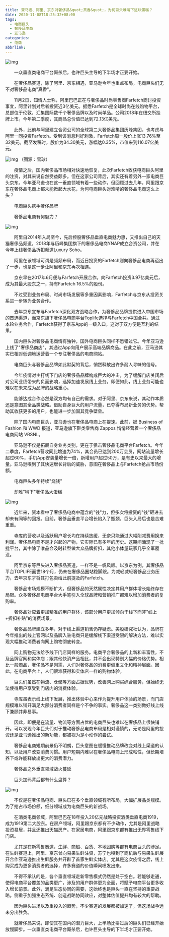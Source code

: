 ```yaml
---
title: 亚马逊、阿里、京东对奢侈品&quot;真香&quot;，为何巨头难啃下这块蛋糕？
date: 2020-11-08T18:25:32+08:00
tags:
  - 电商巨头
  - 奢侈品电商
  - 亚马逊
categories:
  - 电商
abbrlink:
---
```


![img](https://cdn.jsdelivr.net/gh/yakeing/Documentation@main/Hexo/images/4aa9-kcieywa3614536.jpg)

　　一众垂直类电商平台厮杀后，也许巨头主导的下半场才正要开始。

　　在奢侈品赛道，除了阿里、京东相遇，亚马逊今年也重点布局，电商巨头们无不对奢侈品电商"真香"。

　　11月2日，知情人士称，阿里巴巴正在与奢侈品时尚零售商Farfetch商讨投资事宜，阿里计划对后者投资近3亿美元。据悉Farfetch是全球时尚在线购物平台，总部位于伦敦，汇集国际数千个奢侈品牌以及时尚单品。公司2018年在纽交所挂牌上市。今年第二季度，其商品总价值已达到72.13亿美元。

　　此外，此前与阿里建立合资公司的全球第二大奢侈品集团历峰集团，也考虑与阿里一同投资Farfetch。受到该消息利好刺激，Farfetch周一股价上涨13.76%至32美元。截至发稿时，股价为34.30美元，涨幅达0.35%，市值来到116.07亿美元。

![img](https://cdn.jsdelivr.net/gh/yakeing/Documentation@main/Hexo/images/c5fb-kcieywa3614607.png)
（图源：雪球）

　　疫情之后，国内奢侈品市场相对快速地恢复，此次Farfetch收获电商巨头阿里的注资，对其来说自然受益颇多。但在这家公司背后，其实还有着另外一家电商巨头京东。今年亚马逊也在这一垂直领域有着一些动作，但回顾过去几年，阿里跟京东在奢侈品电商上都未能掀起大水花，为何电商巨头对难啃的奢侈品电商这么上头？

　　电商巨头携手奢侈品牌

　　奢侈品电商有何魅力？

![img](https://cdn.jsdelivr.net/gh/yakeing/Documentation@main/Hexo/images/4aa9-kcieywa3614536.jpg)

　　阿里自2014年入局至今，先后控股奢侈品垂直电商魅力惠，又推出自己的天猫奢侈品频道，2018年与历峰集团旗下的奢侈品电商YNAP成立合资公司，并在今年上线奢侈品折扣频道Luxury Soho。

　　阿里在该领域可谓是频频布局，而近日投资的Farfetch则向奢侈品电商再迈出了一步，也是这一步让阿里和京东再次相遇。

　　京东早在2017年6月便与Farfetch开展合作。向Farfetch投资3.97亿美元后，成为其最大股东之一，持有Farfetch 16.5%的股份。

　　不过受到业务布局、时尚市场发展等多重因素影响，Farfetch与京东从投资关系进一步转为业务合作。

　　去年京东宣布与Farfetch深化双方战略合作，为奢侈品品牌提供进入中国市场的首选渠道，而京东旗下奢侈品电商平台Toplife选择与Farfetch中国合并。通过本轮业务合作，Farfetch获得了京东App的一级入口，这对于双方便是互利的结果。

　　国内巨头对奢侈品电商情有独钟，国外电商巨头同样不愿错过它。今年亚马逊上线了"奢侈品商店"，其通过App向用户展示高端品牌商品。在此之前，亚马逊其实已相对低调地运营着一个专注奢侈品的电商网站。

　　电商巨头与奢侈品品牌如此默契的背后，悄然释放出许多耐人寻味的信号。

　　今年疫情对主打线下门店的奢侈品品牌构成巨大的冲击，为了缓解门店关闭后对公司业绩带来的负面影响，选择加速发展线上业务。即便如此，线上业务可能也难以在未来成为品牌的战略重心。

　　能够达成合作必然是双方均有自己的需求。对于阿里、京东来说，其动作本质还是意图其全品类战略。借助自身巨大的用户流量，已夺得布局新业务的优势。帮助其收获更多的用户，也能进一步加固其竞争壁垒。

　　除了国内电商巨头，亚马逊也在奢侈品电商上在提速。此前，据 Business of Fashion 和 WWD 报道，亚马逊旗下鞋类零售商 Zappos 悄悄经营着一个奢侈品电商网站 VRSNL。

　　亚马逊不仅是拓展自身业务类别，更在于狙击奢侈品电商平台Farfetch。今年二季度，Farfetch营收同比增速为74%，其会员已达到200万会员，网站流量增长超过60%，手机App安装量增长一倍，新增用户超过50万，是有史以来最大的增量。亚马逊嗅到了其快速增长背后的威胁，意图在奢侈品上与Farfetch抢占市场份额。

　　电商巨头多年持续"烧钱"

　　却难"啃下"奢侈品大蛋糕

![img](https://cdn.jsdelivr.net/gh/yakeing/Documentation@main/Hexo/images/35d6-kcieywa3614922.jpg)

　　近年来，资本看中了奢侈品电商中蕴含的"钱"力，但多次将投资的"钱"砸进去却未有同等的回报。目前，奢侈品垂直平台增长陷入了瓶颈，巨头入局后也是苦难重重。

　　寺库的营收以及活跃用户增长均在持续放缓，无奈只能通过大幅削减费用换来利润。奢侈品电商不是才兴起的产物，它实际已有多年的历史。这期间涌现了一批批平台，其中除了唯品会及时转型做大众品牌折扣，其他小体量玩家几乎全军覆没。

　　阿里京东等巨头进入奢侈品赛道，一样不是一帆风顺。以京东为例，其奢侈品平台TOPLIFE面世18个月，仍未在奢侈品圈站稳脚跟。为减轻减轻奢侈品业务压力，去年京东才将其打包卖给此前提及的Farfetch。

　　奢侈品市场规模不断扩大，但奢侈品的天然属性决定其用户群体增长始终存在局限。众多奢侈品电商平台大手笔引入全球品牌和营销推广都难以增加消费者的复购率。

　　奢侈品对应着更加精准的用户群体，该部分用户更加倾向于线下而非"线上+折扣补贴"的消费场景。

　　奢侈品品牌建立多年，对于线上渠道销售仍存疑虑。美股研究社认为，品牌在今年推出的线上官网以及品牌入驻电商只是缓解线下渠道受限的解决方法，难以实现大幅推动消费者向网上购物彻底转变。

　　网上购物无法给予线下门店同样的服务。电商平台奢侈品的上新和丰富性，不及品牌官网和实体店；跟其他快消产品相比，并不会出现特别大幅的价格优势。相比一般商品，奢侈品不是刚需，人们对奢侈品的消费更偏重文化和精神层面。因此，在电商平台上，人们很难获得和实体店一样的购物体验。

　　巨头们虽然在物流、仓储等方面占据优势，改善网上购买综合服务，但始终无法使得用户享受到门店内的消费体验。

　　寺库虽表示线上线下发展，推出体验中心来作为提升用户体验的场景，而门店规模难以铺开满足大部分消费者同样是个不争的事实。奢侈品这一类别做好线上线下兼顾并非易事。

　　因此，即便是在流量、物流等方面占优的电商巨头也难以在奢侈品上很快铺开。可以发现今年巨头们对于推动奢侈品电商布局是相对谨慎的，无论是阿里的投资还是亚马逊推出的新功能，都被视为是小动作的尝试。

　　奢侈品电商短期前景仍不明朗，巨头意图在缓慢推动品牌改变对线上渠道的认知，以及用户改变消费习惯。用户短期内难以在奢侈品电商上形成粘性，但长期培养下或许能释放出更大的消费潜力。

　　奢侈品之外垂直领域战火蔓延

　　巨头加码背后都有什么盘算？

![img](https://cdn.jsdelivr.net/gh/yakeing/Documentation@main/Hexo/images/8bc2-kcieywa3615088.jpg)

　　不仅是在奢侈品电商、巨头已在多个垂直领域有所布局，大幅扩展品类规模。为了抢占市场份额，细分领域成为电商巨头的新战场。

　　在酒类电商领域，阿里巴巴在18年投入20亿元战略投资酒类垂直电商1919，成为1919第二大股东。在房产领域，阿里跟京东都有不少动作，尤其是阿里战略投资易居，并且还推出天猫房产。在家居电商，阿里跟京东都有推出无界零售线下门店。

　　尤其是在新零售赛道，生鲜、商超、百货、本地团购等都有电商巨头的涉足。在生鲜赛道上，阿里、京东曾向易果生鲜注资，苏宁也嗅到了商机后与易果生鲜展开合作亚马逊推出生鲜服务并开辟了首家生鲜实体店。尤其是这次疫情之后，线上购买成为更多消费者的选择，许多赛道的价值瞬间喷发出来。

　　不得不承认的是，各个垂直领域走新零售模式仍然是处于空白。若能够走通，使得电商平台覆盖的品类更广，涉及的用户群体更为全面，将赋予电商平台更多收入增长前景。此外，满足生态协同的需要，这始终也是巨头一直在坚持的重要战略。侧重于加强生态系统、创造战略协同效应，对整体估值提升均有较大的帮助。

　　因为巨头进场以及重投入的趋势，不少赛道的发展都被加速了，但这场战争远未分出胜负。

　　就奢侈品来说，即使其在国内的潜力巨大，上半场比拼过后的巨头们已经开始放慢脚步。一众垂直类电商平台厮杀后，也许巨头主导的下半场才正要开始。
